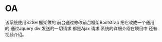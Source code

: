 OA
==

该系统使用S2SH 框架做的 前台通过修改前台框架Bootstrap 把它改成一个通用的 通过Jquery div  发送的一切请求 都是Ajax 请求 系统的详细介绍在项目中 还有视频介绍。
